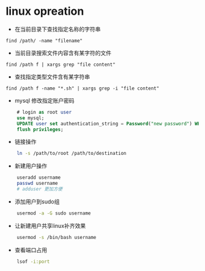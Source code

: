 # linux opreation

- 在当前目录下查找指定名称的字符串

``` find /path/ -name "filename" ```

- 当前目录搜索文件内容含有某字符的文件

``` find /path f | xargs grep "file content"  ```

- 查找指定类型文件含有某字符串

``` find /path f -name "*.sh" | xargs grep -i "file content" ```

- mysql 修改指定账户密码
``` sql
    # login as root user
    use mysql;
    UPDATE user set authentication_string = Password("new password") WHERE user="root";
    flush privileges;

```

- 链接操作
```sh
    ln -s /path/to/root /path/to/destination
```

- 新建用户操作
```sh
    useradd username
    passwd username
    # adduser 更加方便
```

- 添加用户到sudo组
```sh
    usermod -a -G sudo username
```


- 让新建用户共享linux补齐效果
```sh
    usermod -s /bin/bash username
```

- 查看端口占用
```sh
    lsof -i:port
```




